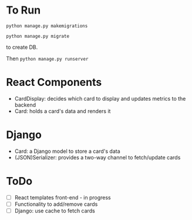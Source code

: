 # To Run
`python manage.py makemigrations`

`python manage.py migrate`

to create DB.

Then
`python manage.py runserver`

# React Components
- CardDisplay: decides which card to display and updates metrics to the backend
- Card: holds a card's data and renders it 

# Django 
- Card: a Django model to store a card's data
- (JSON)Serializer: provides a two-way channel to fetch/update cards

# ToDo
- [ ] React templates front-end - in progress
- [ ] Functionality to add/remove cards
- [ ] Django: use cache to fetch cards
